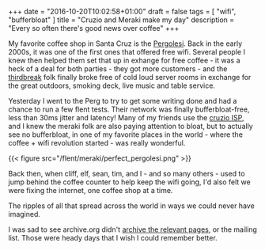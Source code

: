 +++
date = "2016-10-20T10:02:58+01:00"
draft = false
tags = [ "wifi", "bufferbloat" ]
title = "Cruzio and Meraki make my day"
description = "Every so often there's good news over coffee"
+++

My favorite coffee shop in Santa Cruz is the [Pergolesi](http://www.theperg.com). Back in the early 2000s, it was one of the first ones that offered
free wifi. Several people I knew then helped them set that up in
exhange for free coffee - it was a heck of a deal for both parties -
they got more customers - and the
[thirdbreak](http://www.dailywireless.org/2004/05/27/media-burn/) folk
finally broke free of cold loud server rooms in exchange for the great
outdoors, smoking deck, live music and table service. 

Yesterday I went to the Perg to try to get some writing done and had a
chance to run a few flent tests. Their network was finally
bufferbloat-free, less than 30ms jitter and latency! Many of my friends use the [cruzio ISP](http://cruzio.com), and I knew
the meraki folk are also paying attention to bloat, but to actually
see no bufferbloat, in one of my favorite places in the world - where the
coffee + wifi revolution started - was really wonderful.

{{< figure src="/flent/meraki/perfect_pergolesi.png" >}}

Back then, when cliff, elf, sean, tim, and I - and so many others -
used to jump behind the coffee counter to help keep the wifi going,
I'd also felt we were fixing the internet, one coffee shop at a time.

The ripples of all that spread across the world in ways we could
never have imagined.

I was sad to see archive.org didn't [archive the relevant pages](https://web.archive.org/web/*/http://www.thirdbreak.org/hotspots.html), or the mailing list. Those were heady days that I wish I could remember better. 